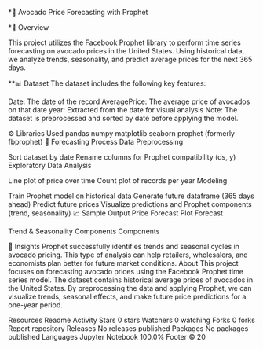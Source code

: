 *🥑 Avocado Price Forecasting with Prophet

*📌 Overview

This project utilizes the Facebook Prophet library to perform time series forecasting on avocado prices in the United States. Using historical data, we analyze trends, seasonality, and predict average prices for the next 365 days.

**📊 Dataset
The dataset includes the following key features:

Date: The date of the record
AveragePrice: The average price of avocados on that date
year: Extracted from the date for visual analysis
Note: The dataset is preprocessed and sorted by date before applying the model.

⚙️ Libraries Used
pandas
numpy
matplotlib
seaborn
prophet (formerly fbprophet)
🚀 Forecasting Process
Data Preprocessing

Sort dataset by date
Rename columns for Prophet compatibility (ds, y)
Exploratory Data Analysis

Line plot of price over time
Count plot of records per year
Modeling

Train Prophet model on historical data
Generate future dataframe (365 days ahead)
Predict future prices
Visualize predictions and Prophet components (trend, seasonality)
📈 Sample Output
Price Forecast Plot
Forecast

Trend & Seasonality Components
Components

🧠 Insights
Prophet successfully identifies trends and seasonal cycles in avocado pricing.
This type of analysis can help retailers, wholesalers, and economists plan better for future market conditions.
About
This project focuses on forecasting avocado prices using the Facebook Prophet time series model. The dataset contains historical average prices of avocados in the United States. By preprocessing the data and applying Prophet, we can visualize trends, seasonal effects, and make future price predictions for a one-year period.

Resources
 Readme
 Activity
Stars
 0 stars
Watchers
 0 watching
Forks
 0 forks
Report repository
Releases
No releases published
Packages
No packages published
Languages
Jupyter Notebook
100.0%
Footer
© 20
